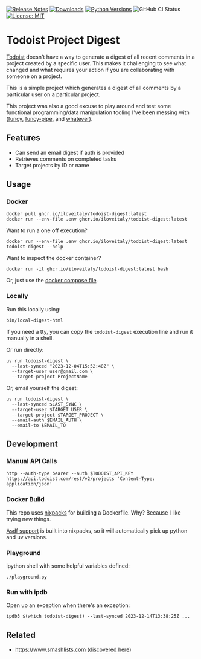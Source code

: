 [![Release Notes](https://img.shields.io/github/release/iloveitaly/todoist-digest)](https://github.com/iloveitaly/todoist-digest/releases) [![Downloads](https://static.pepy.tech/badge/todoist-digest/month)](https://pepy.tech/project/todoist-digest) [![Python Versions](https://img.shields.io/pypi/pyversions/todoist-digest)](https://pypi.org/project/todoist-digest) ![GitHub CI Status](https://github.com/iloveitaly/todoist-digest/actions/workflows/build_and_publish.yml/badge.svg) [![License: MIT](https://img.shields.io/badge/License-MIT-yellow.svg)](https://opensource.org/licenses/MIT)

# Todoist Project Digest

[Todoist](https://mikebian.co/todoist) doesn't have a way to generate a digest of all recent comments in a project created by a specific user. This makes it challenging to see what changed and what requires your action if you are collaborating with someone on a project.

This is a simple project which generates a digest of all comments by a particular user on a particular project.

This project was also a good excuse to play around and test some functional programming/data manipulation tooling I've been messing with ([funcy](https://github.com/Suor/funcy), [funcy-pipe](https://github.com/iloveitaly/funcy-pipe), and [whatever](https://github.com/Suor/whatever)).

## Features

* Can send an email digest if auth is provided
* Retrieves comments on completed tasks
* Target projects by ID or name

## Usage

### Docker

```shell
docker pull ghcr.io/iloveitaly/todoist-digest:latest
docker run --env-file .env ghcr.io/iloveitaly/todoist-digest:latest
```

Want to run a one off execution?

```shell
docker run --env-file .env ghcr.io/iloveitaly/todoist-digest:latest todoist-digest --help
```

Want to inspect the docker container?

```shell
docker run -it ghcr.io/iloveitaly/todoist-digest:latest bash
```

Or, just use the [docker compose file](docker-compose.yml).

### Locally


Run this locally using:

```shell
bin/local-digest-html
```

If you need a tty, you can copy the `todoist-digest` execution line and run it manually in a shell.

Or run directly:

```shell
uv run todoist-digest \
  --last-synced "2023-12-04T15:52:48Z" \
  --target-user user@gmail.com \
  --target-project ProjectName
```

Or, email yourself the digest:

```shell
uv run todoist-digest \
  --last-synced $LAST_SYNC \
  --target-user $TARGET_USER \
  --target-project $TARGET_PROJECT \
  --email-auth $EMAIL_AUTH \
  --email-to $EMAIL_TO
```

## Development

### Manual API Calls

```
http --auth-type bearer --auth $TODOIST_API_KEY https://api.todoist.com/rest/v2/projects 'Content-Type: application/json'
```

### Docker Build

This repo uses [nixpacks](https://nixpacks.com/docs/getting-started) for building a Dockerfile. Why? Because I like trying new things.

[Asdf support](https://github.com/railwayapp/nixpacks/pull/1026) is built into nixpacks, so it will automatically pick up python and uv versions.

### Playground

ipython shell with some helpful variables defined:

```shell
./playground.py
```

### Run with ipdb

Open up an exception when there's an exception:

```shell
ipdb3 $(which todoist-digest) --last-synced 2023-12-14T13:38:25Z ...
```

## Related

* https://www.smashlists.com ([discovered here](https://www.reddit.com/r/todoist/comments/l7mhfq/how_to_track_weekly_goals/))